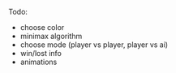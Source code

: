 
Todo:
- choose color
- minimax algorithm
- choose mode (player vs player, player vs ai)
- win/lost info
- animations
